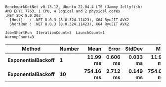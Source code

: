 ```

BenchmarkDotNet v0.13.12, Ubuntu 22.04.4 LTS (Jammy Jellyfish)
AMD EPYC 7763, 1 CPU, 4 logical and 2 physical cores
.NET SDK 8.0.203
  [Host]   : .NET 8.0.3 (8.0.324.11423), X64 RyuJIT AVX2
  ShortRun : .NET 8.0.3 (8.0.324.11423), X64 RyuJIT AVX2

Job=ShortRun  IterationCount=3  LaunchCount=1  
WarmupCount=3  

```
| Method             | Number | Mean      | Error    | StdDev   | Min       | Max       | Allocated |
|------------------- |------- |----------:|---------:|---------:|----------:|----------:|----------:|
| **ExponentialBackoff** | **1**      |  **11.99 ms** | **0.606 ms** | **0.033 ms** |  **11.96 ms** |  **12.03 ms** |     **520 B** |
| **ExponentialBackoff** | **10**     | **754.16 ms** | **2.712 ms** | **0.149 ms** | **754.02 ms** | **754.32 ms** |    **4120 B** |
